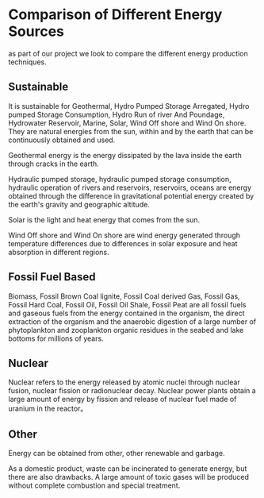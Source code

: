 # Comparison of Different Energy Sources
as part of our project we look to compare the different energy production techniques.

## Sustainable
It is sustainable for Geothermal, Hydro Pumped Storage Arregated, Hydro pumped Storage Consumption, Hydro Run of river And Poundage, Hydrowater Reservoir, Marine, Solar, Wind Off shore and Wind On shore. They are natural energies from the sun, within and by the earth that can be continuously obtained and used.

Geothermal energy is the energy dissipated by the lava inside the earth through cracks in the earth.

Hydraulic pumped storage, hydraulic pumped storage consumption, hydraulic operation of rivers and reservoirs, reservoirs, oceans are energy obtained through the difference in gravitational potential energy created by the earth's gravity and geographic altitude.

Solar is the light and heat energy that comes from the sun.

Wind Off shore and Wind On shore are wind energy generated through temperature differences due to differences in solar exposure and heat absorption in different regions.

## Fossil Fuel Based
Biomass, Fossil Brown Coal lignite, Fossil Coal derived Gas, Fossil Gas, Fossil Hard Coal, Fossil Oil, Fossil Oil Shale, Fossil Peat are all fossil fuels and gaseous fuels from the energy contained in the organism, the direct extraction of the organism and the anaerobic digestion of a large number of phytoplankton and zooplankton organic residues in the seabed and lake bottoms for millions of years.

## Nuclear
Nuclear refers to the energy released by atomic nuclei through nuclear fusion, nuclear fission or radionuclear decay. Nuclear power plants obtain a large amount of energy by fission and release of nuclear fuel made of uranium in the reactor。

## Other 
Energy can be obtained from other, other renewable and garbage.

As a domestic product, waste can be incinerated to generate energy, but there are also drawbacks. A large amount of toxic gases will be produced without complete combustion and special treatment.
